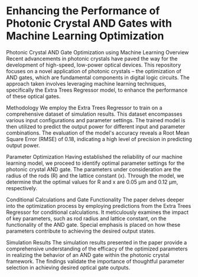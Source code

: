 # Enhancing the Performance of Photonic Crystal AND Gates with Machine Learning Optimization
Photonic Crystal AND Gate Optimization using Machine Learning
Overview
Recent advancements in photonic crystals have paved the way for the development of high-speed, low-power optical devices. This repository focuses on a novel application of photonic crystals – the optimization of AND gates, which are fundamental components in digital logic circuits. The approach taken involves leveraging machine learning techniques, specifically the Extra Trees Regressor model, to enhance the performance of these optical gates.

Methodology
We employ the Extra Trees Regressor to train on a comprehensive dataset of simulation results. This dataset encompasses various input configurations and parameter settings. The trained model is then utilized to predict the output power for different input and parameter combinations. The evaluation of the model's accuracy reveals a Root Mean Square Error (RMSE) of 0.18, indicating a high level of precision in predicting output power.

Parameter Optimization
Having established the reliability of our machine learning model, we proceed to identify optimal parameter settings for the photonic crystal AND gate. The parameters under consideration are the radius of the rods (R) and the lattice constant (x). Through the model, we determine that the optimal values for R and x are 0.05 μm and 0.12 μm, respectively.

Conditional Calculations and Gate Functionality
The paper delves deeper into the optimization process by employing predictions from the Extra Trees Regressor for conditional calculations. It meticulously examines the impact of key parameters, such as rod radius and lattice constant, on the functionality of the AND gate. Special emphasis is placed on how these parameters contribute to achieving the desired output states.

Simulation Results
The simulation results presented in the paper provide a comprehensive understanding of the efficacy of the optimized parameters in realizing the behavior of an AND gate within the photonic crystal framework. The findings validate the importance of thoughtful parameter selection in achieving desired optical gate outputs.
